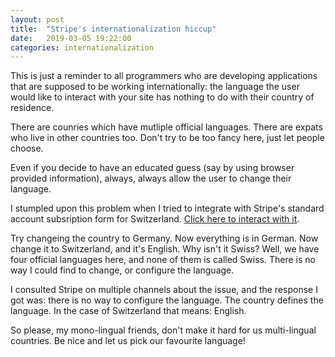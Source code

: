 ```yaml
---
layout: post
title:  "Stripe's internationalization hiccup"
date:   2019-03-05 19:22:00
categories: internationalization
---
```


This is just a reminder to all programmers who are developing applications that are supposed to be working internationally: the language the user would like to interact with your site has nothing to do with their country of residence.

There are counries which have mutliple official languages. There are expats who live in other countries too. Don't try to be too fancy here, just let people choose.

Even if you decide to have an educated guess (say by using browser provided information), always, always allow the user to change their language.

I stumpled upon this problem when I tried to integrate with Stripe's standard account subsription form for Switzerland. <a href="https://connect.stripe.com/oauth/authorize?response_type=code&client_id=ca_32D88BD1qLklliziD7gYQvctJIhWBSQ7&scope=read_write">Click here to interact with it</a>.

Try changeing the country to Germany. Now everything is in German. Now change it to Switzerland, and it's English. Why isn't it Swiss? Well, we have four official  languages here, and none of them is called Swiss. There is no way I could find to change, or configure the language.

I consulted Stripe on multiple channels about the issue, and the response I got was: there is no way to configure the language. The country defines the language. In the case of Switzerland that means: English.

So please, my mono-lingual friends, don't make it hard for us multi-lingual countries. Be nice and let us pick our favourite language!
